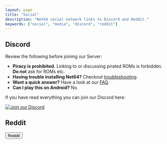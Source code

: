 ```yaml
---
layout: page
title: "Social"
description: "Net64 social network links to Discord and Reddit."
keywords: ["social", "media", "discord", "reddit"]
---
```


## Discord

Review the following before joining our Server:

- **Piracy is prohibited.** Linking to or discussing pirated ROMs is forbidden. **Do not** ask for ROMs etc.
- **Having trouble installing Net64?** Checkout [troubleshooting](/wiki/troubleshooting).
- **Want a quick answer?** Have a look at our [FAQ](/faq).
- **Can I play this on Android?** No.

If you have read everything you can join our Discord here:

[![Join our Discord](https://discordapp.com/api/guilds/354358899328942081/widget.png?style=banner2)](https://discord.gg/net64)

## Reddit

<button to="https://reddit.com/r/Net64" img="reddit.svg">Reddit</button>
